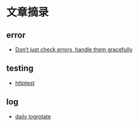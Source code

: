 # 文章摘录

## error
* [Don’t just check errors, handle them gracefully](https://dave.cheney.net/2016/04/27/dont-just-check-errors-handle-them-gracefully)

## testing

* [httptest](https://elithrar.github.io/article/testing-http-handlers-go/)

## log

* [daily logrotate](https://github.com/kjk/dailyrotate/blob/master/daily_rotate_file.go)
